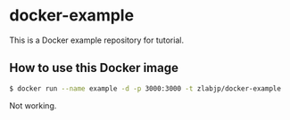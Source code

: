 # docker-example
This is a Docker example repository for tutorial.

## How to use this Docker image

```sh
$ docker run --name example -d -p 3000:3000 -t zlabjp/docker-example
```

Not working.
